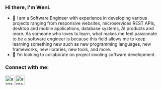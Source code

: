 ### Hi there, I'm Weni.

- 👀 I am a Software Engineer with experience in developing various projects ranging from responsive websites, microservices REST APIs, desktop and mobile applications, database systems, AI products and more. As someone who loves to learn, what makes me feel passionate to be a software engineer is because this field allows me to keep learning something new such as new programming languages, new frameworks, new libraries, new tools, and more.
- 💞️ I’m looking to collaborate on project involing software development.

### Connect with me:

[<img align="left" alt="arnabdey0503 | LinkedIn" width="30px" src="https://cdn.jsdelivr.net/npm/simple-icons@v3/icons/linkedin.svg" />][linkedin]
[<img align="left" alt="arnabdey0503 | Instagram" width="30px" src="https://cdn.jsdelivr.net/npm/simple-icons@v3/icons/instagram.svg" />][instagram]

[linkedin]: https://www.linkedin.com/in/weniariska
[instagram]: https://instagram.com/weniarisk_
<!---
weniariska/weniariska is a ✨ special ✨ repository because its `README.md` (this file) appears on your GitHub profile.
You can click the Preview link to take a look at your changes.
--->
